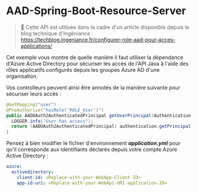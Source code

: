 # AAD-Spring-Boot-Resource-Server

> 📃 Cette API est utilisée dans le cadre d'un article disponible depuis le blog technique d'Ingéniance :
https://techblog.ingeniance.fr/configurer-role-aad-pour-acces-applications/

Cet exemple vous montre de quelle manière il faut utiliser la dépendance d'Azure Active Directory pour
sécuriser les accès de l'API Java à l'aide des rôles applicatifs configurés depuis les
groupes Azure AD d'une organisation.

Vos controlleurs peuvent ainsi être annotés de la manière suivante pour sécuriser leurs accès :
```java
@GetMapping("user")
@PreAuthorize("hasRole('ROLE_User')")
public AADOAuth2AuthenticatedPrincipal getUserPrincipal(Authentication authentication) {
  LOGGER.info("User has access");
  return (AADOAuth2AuthenticatedPrincipal) authentication.getPrincipal();
}
```

Pensez à bien modifier le fichier d'environnement ***application.yml*** pour qu'il corresponde aux identifiants
déclarés depuis votre compte Azure Active Directory :
```yaml
azure:
  activedirectory:
    client-id: <Replace-with-your-WebApp-Client-ID>
    app-id-uri: <Replace-with-your-WebApi-URI-application-ID>
```


